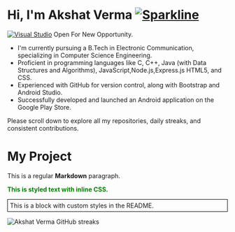 # Hi, I'm Akshat Verma [![Sparkline](https://stars.medv.io/Naereen/badges.svg)](https://stars.medv.io/Naereen/badges)

[![Visual Studio](https://img.shields.io/badge/--6C33AF?logo=visual%20studio)](https://visualstudio.microsoft.com/) Open For New Opportunity.
- I'm currently pursuing a B.Tech in Electronic Communication, specializing in Computer Science Engineering.
- Proficient in programming languages like C, C++, Java (with Data Structures and Algorithms), JavaScript,Node.js,Express.js HTML5, and CSS.
- Experienced with GitHub for version control, along with Bootstrap and Android Studio.
- Successfully developed and launched an Android application on the Google Play Store.

Please scroll down to explore all my repositories, daily streaks, and consistent contributions.
# My Project

This is a regular **Markdown** paragraph.

<span style="color: green; font-weight: bold;">This is styled text with inline CSS.</span>

<div style="border: 1px solid black; padding: 5px;">
  This is a block with custom styles in the README.
</div>


![Akshat Verma GitHub streaks](https://github-readme-stats.vercel.app/api?username=akshatverma1&show_icons=true&theme=radical)
